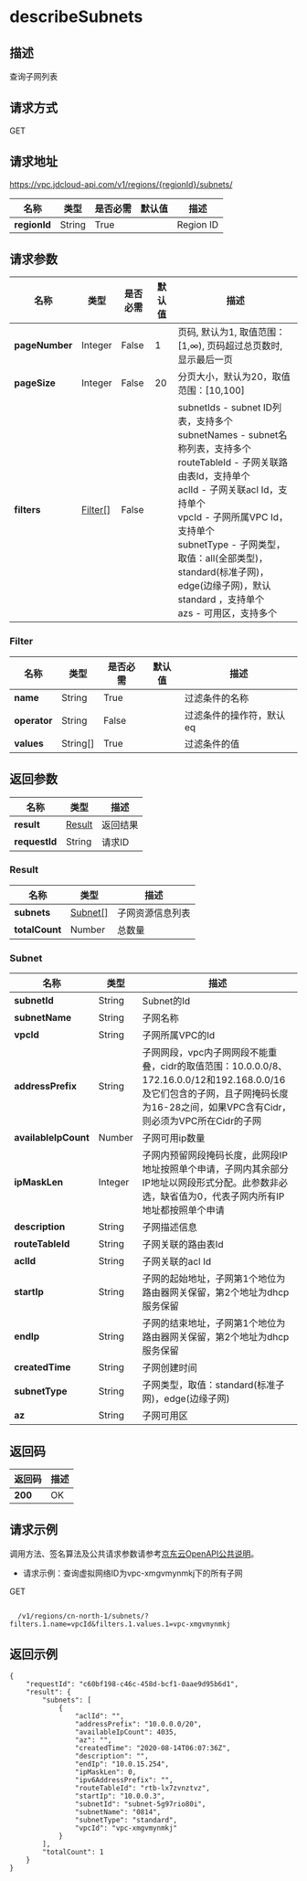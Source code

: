 # describeSubnets


## 描述
查询子网列表

## 请求方式
GET

## 请求地址
https://vpc.jdcloud-api.com/v1/regions/{regionId}/subnets/

|名称|类型|是否必需|默认值|描述|
|---|---|---|---|---|
|**regionId**|String|True| |Region ID|

## 请求参数
|名称|类型|是否必需|默认值|描述|
|---|---|---|---|---|
|**pageNumber**|Integer|False|1|页码, 默认为1, 取值范围：[1,∞), 页码超过总页数时, 显示最后一页|
|**pageSize**|Integer|False|20|分页大小，默认为20，取值范围：[10,100]|
|**filters**|[Filter[]](#filter)|False| |subnetIds - subnet ID列表，支持多个<br>subnetNames - subnet名称列表，支持多个<br>routeTableId	- 子网关联路由表Id，支持单个<br>aclId - 子网关联acl Id，支持单个<br>vpcId - 子网所属VPC Id，支持单个<br>subnetType - 子网类型，取值：all(全部类型)，standard(标准子网)，edge(边缘子网)，默认standard ，支持单个<br>azs - 可用区，支持多个<br>|

### <div id="Filter">Filter</div>
|名称|类型|是否必需|默认值|描述|
|---|---|---|---|---|
|**name**|String|True| |过滤条件的名称|
|**operator**|String|False| |过滤条件的操作符，默认eq|
|**values**|String[]|True| |过滤条件的值|

## 返回参数
|名称|类型|描述|
|---|---|---|
|**result**|[Result](#result)|返回结果|
|**requestId**|String|请求ID|

### <div id="Result">Result</div>
|名称|类型|描述|
|---|---|---|
|**subnets**|[Subnet[]](#subnet)|子网资源信息列表|
|**totalCount**|Number|总数量|
### <div id="Subnet">Subnet</div>
|名称|类型|描述|
|---|---|---|
|**subnetId**|String|Subnet的Id|
|**subnetName**|String|子网名称|
|**vpcId**|String|子网所属VPC的Id|
|**addressPrefix**|String|子网网段，vpc内子网网段不能重叠，cidr的取值范围：10.0.0.0/8、172.16.0.0/12和192.168.0.0/16及它们包含的子网，且子网掩码长度为16-28之间，如果VPC含有Cidr，则必须为VPC所在Cidr的子网|
|**availableIpCount**|Number|子网可用ip数量|
|**ipMaskLen**|Integer|子网内预留网段掩码长度，此网段IP地址按照单个申请，子网内其余部分IP地址以网段形式分配。此参数非必选，缺省值为0，代表子网内所有IP地址都按照单个申请|
|**description**|String|子网描述信息|
|**routeTableId**|String|子网关联的路由表Id|
|**aclId**|String|子网关联的acl Id|
|**startIp**|String|子网的起始地址，子网第1个地位为路由器网关保留，第2个地址为dhcp服务保留|
|**endIp**|String|子网的结束地址，子网第1个地位为路由器网关保留，第2个地址为dhcp服务保留|
|**createdTime**|String|子网创建时间|
|**subnetType**|String|子网类型，取值：standard(标准子网)，edge(边缘子网)|
|**az**|String|子网可用区|

## 返回码
|返回码|描述|
|---|---|
|**200**|OK|

## 请求示例
调用方法、签名算法及公共请求参数请参考[京东云OpenAPI公共说明](https://docs.jdcloud.com/common-declaration/api/introduction)。
- 请求示例：查询虚拟网络ID为vpc-xmgvmynmkj下的所有子网

GET
```

  /v1/regions/cn-north-1/subnets/?filters.1.name=vpcId&filters.1.values.1=vpc-xmgvmynmkj

```

## 返回示例
```
{
    "requestId": "c60bf198-c46c-458d-bcf1-0aae9d95b6d1", 
    "result": {
        "subnets": [
            {
                "aclId": "", 
                "addressPrefix": "10.0.0.0/20", 
                "availableIpCount": 4035, 
                "az": "", 
                "createdTime": "2020-08-14T06:07:36Z", 
                "description": "", 
                "endIp": "10.0.15.254", 
                "ipMaskLen": 0, 
                "ipv6AddressPrefix": "", 
                "routeTableId": "rtb-lx7zvnztvz", 
                "startIp": "10.0.0.3", 
                "subnetId": "subnet-5g97rio80i", 
                "subnetName": "0814", 
                "subnetType": "standard", 
                "vpcId": "vpc-xmgvmynmkj"
            }
        ], 
        "totalCount": 1
    }
}
```
